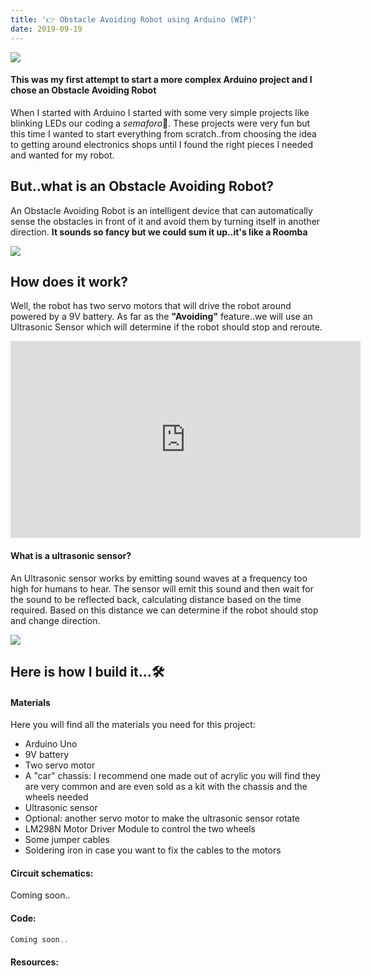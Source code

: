 ```yaml
---
title: '👉 Obstacle Avoiding Robot using Arduino (WIP)'
date: 2019-09-19
---
```


![](https://storage.googleapis.com/maker-blog-assets/avoiding-robot/robot.jpg)

#### This was my first attempt to start a more complex Arduino project and I chose an Obstacle Avoiding Robot

When I started with Arduino I started with some very simple projects like blinking LEDs our coding a  _semaforo_🚦. These projects were very fun but this time I wanted to start everything from scratch..from choosing the idea to getting around electronics shops until I found the right pieces I needed and wanted for my robot.

<div class="divider"></div>

## But..what is an Obstacle Avoiding Robot?
An Obstacle Avoiding Robot is an intelligent device that can automatically sense the obstacles in front of it and avoid them by turning itself in another direction. **It sounds so fancy but we could sum it up..it's like a Roomba**

![](https://media.giphy.com/media/fQfS2YYFQgvQACkRPV/giphy.gif)

## How does it work?

Well, the robot has two servo motors that will drive the robot around powered by a 9V battery. As far as the **"Avoiding"** feature..we will use an Ultrasonic Sensor which will determine if the robot should stop and reroute.

<iframe width="560" height="315" src="https://www.youtube.com/embed/zCfQLPOpKoc" frameborder="0" allow="accelerometer; autoplay; encrypted-media; gyroscope; picture-in-picture" allowfullscreen></iframe>


#### What is a ultrasonic sensor?
An Ultrasonic sensor works by emitting sound waves at a frequency too high for humans to hear. The sensor will emit this sound and then wait for the sound to be reflected back, calculating distance based on the time required. Based on this distance we can determine if the robot should stop and change direction.

![](https://storage.googleapis.com/maker-blog-assets/illustrations/ultrasonic-sensor.jpg)

## Here is how I build it...🛠

#### Materials
Here you will find all the materials you need for this project:
* Arduino Uno
* 9V battery
* Two servo motor
* A "car" chassis: I recommend one made out of acrylic you will find they are very common and are even sold as a kit with the chassis and the wheels needed
* Ultrasonic sensor
* Optional: another servo motor to make the ultrasonic sensor rotate
* LM298N Motor Driver Module to control the two wheels
* Some jumper cables
* Soldering iron in case you want to fix the cables to the motors

#### Circuit schematics:
Coming soon..

#### Code:

```javascript
Coming soon..
```

#### Resources:

[^1]: [Ultrasonic sensor explained](https://www.arrow.com/en/research-and-events/articles/ultrasonic-sensors-how-they-work-and-how-to-use-them-with-arduino)